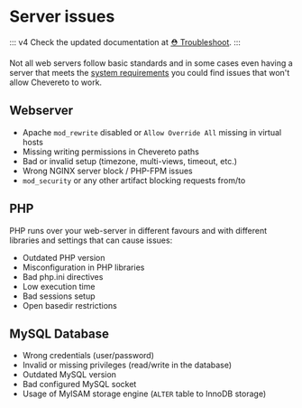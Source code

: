# Server issues

::: v4
Check the updated documentation at [⛑️ Troubleshoot](https://v4-docs.chevereto.com/developer/how-to/troubleshoot.html).
:::

Not all web servers follow basic standards and in some cases even having a server that meets the [system requirements](../server/requirements.md) you could find issues that won't allow Chevereto to work.

## Webserver

- Apache `mod_rewrite` disabled or `Allow Override All` missing in virtual hosts
- Missing writing permissions in Chevereto paths
- Bad or invalid setup (timezone, multi-views, timeout, etc.)
- Wrong NGINX server block / PHP-FPM issues
- `mod_security` or any other artifact blocking requests from/to

## PHP

PHP runs over your web-server in different favours and with different libraries and settings that can cause issues:

- Outdated PHP version
- Misconfiguration in PHP libraries
- Bad php.ini directives
- Low execution time
- Bad sessions setup
- Open basedir restrictions

## MySQL Database

- Wrong credentials (user/password)
- Invalid or missing privileges (read/write in the database)
- Outdated MySQL version
- Bad configured MySQL socket
- Usage of MyISAM storage engine (`ALTER` table to InnoDB storage)
